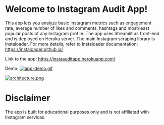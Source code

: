# Welcome to Instagram Audit App!

This app lets you analyze basic Instagram metrics such as engagement rate, average number of likes and comments, hashtags and most/least popular posts of any Instagram profile.
The app uses Streamlit as front-end and is deployed on Heroku server. The main Instagram scraping library is Instaloader. For more details, refer to Instaloader documentation: https://instaloader.github.io/

Link to the app: https://instaauditapp.herokuapp.com/

Demo:
[![app-demo.gif](https://i.postimg.cc/sDbdQCWg/app-demo.gif)](https://postimg.cc/vc7SkjXJ)

[![architecture.png](https://i.postimg.cc/3NWv1927/architecture.png)](https://postimg.cc/RJ5hV7Pb)

# Disclaimer

The app is built for educational purposes only and is not affiliated with Instagram services.